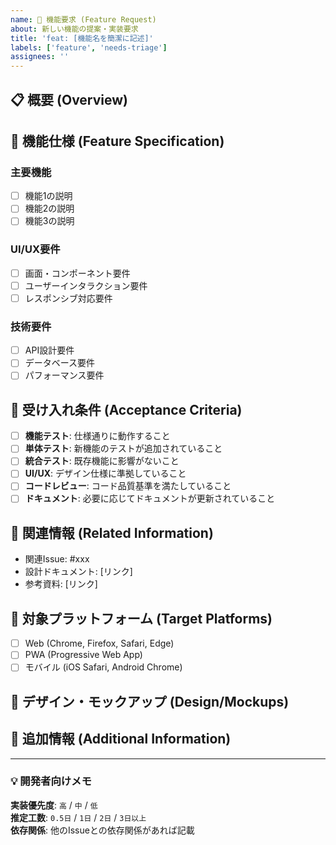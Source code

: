 ```yaml
---
name: 🚀 機能要求 (Feature Request)
about: 新しい機能の提案・実装要求
title: 'feat: [機能名を簡潔に記述]'
labels: ['feature', 'needs-triage']
assignees: ''
---
```


## 📋 概要 (Overview)
<!-- この機能で何を実現したいか、なぜ必要かを簡潔に説明してください -->

## 🎯 機能仕様 (Feature Specification)
<!-- 具体的な機能の仕様を箇条書きで記述してください -->

### 主要機能
- [ ] 機能1の説明
- [ ] 機能2の説明
- [ ] 機能3の説明

### UI/UX要件
- [ ] 画面・コンポーネント要件
- [ ] ユーザーインタラクション要件
- [ ] レスポンシブ対応要件

### 技術要件
- [ ] API設計要件
- [ ] データベース要件
- [ ] パフォーマンス要件

## 📐 受け入れ条件 (Acceptance Criteria)
<!-- このIssueが完了したと見なせる条件を明確に定義してください -->

- [ ] **機能テスト**: 仕様通りに動作すること
- [ ] **単体テスト**: 新機能のテストが追加されていること
- [ ] **統合テスト**: 既存機能に影響がないこと
- [ ] **UI/UX**: デザイン仕様に準拠していること
- [ ] **コードレビュー**: コード品質基準を満たしていること
- [ ] **ドキュメント**: 必要に応じてドキュメントが更新されていること

## 🔗 関連情報 (Related Information)
<!-- 関連するIssue、PR、ドキュメントなどがあれば記載してください -->

- 関連Issue: #xxx
- 設計ドキュメント: [リンク]
- 参考資料: [リンク]

## 📱 対象プラットフォーム (Target Platforms)
- [ ] Web (Chrome, Firefox, Safari, Edge)
- [ ] PWA (Progressive Web App)
- [ ] モバイル (iOS Safari, Android Chrome)

## 🎨 デザイン・モックアップ (Design/Mockups)
<!-- 必要に応じて画面設計やモックアップを添付してください -->

## 📝 追加情報 (Additional Information)
<!-- その他の重要な情報、制約事項、注意点があれば記載してください -->

---

### 💡 開発者向けメモ
<!-- 実装時の技術的な注意点や参考情報 -->

**実装優先度**: `高` / `中` / `低`  
**推定工数**: `0.5日` / `1日` / `2日` / `3日以上`  
**依存関係**: 他のIssueとの依存関係があれば記載